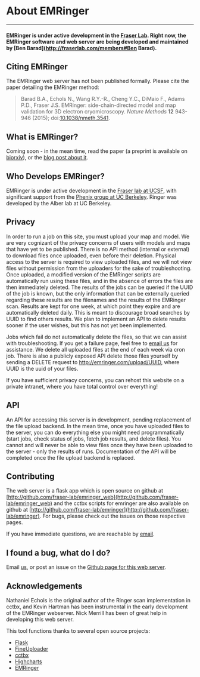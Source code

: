 # About EMRinger
------------

#### EMRinger is under active development in the [Fraser Lab](http://fraserlab.com). Right now, the EMRinger software and web server are being developed and maintained by [Ben Barad](http://fraserlab.com/members#Ben Barad). 

## Citing EMRinger
The EMRinger web server has not been published formally. Please cite the paper detailing the EMRinger method:

> Barad B.A., Echols N., Wang R.Y.-R., Cheng Y.C., DiMaio F., Adams P.D., Fraser J.S.
> EMRinger: side-chain-directed model and map validation for 3D electron cryomicroscopy. *Nature Methods* **12** 943-946 
> (2015); doi:[10.1038/nmeth.3541](http://dx.doi.org/10.1038/nmeth.3541).

## What is EMRinger?
Coming soon - in the mean time, read the paper (a preprint is available on [biorxiv](http://biorxiv.org/content/early/2015/02/03/014738)), or the [blog post about it](http://fraserlab.com/2015/02/18/EMRinger/).

## Who Develops EMRinger?
EMRinger is under active development in the [Fraser lab at UCSF](http://fraserlab.com), with significant support from the [Phenix group at UC Berkeley](http://phenix-online.org). Ringer was developed by the Alber lab at UC Berkeley. 

## Privacy
In order to run a job on this site, you must upload your map and model. We are very cognizant of the privacy concerns of users with models and maps that have yet to be published. There is no API method (internal or external) to download files once uploaded, even before their deletion. Physical access to the server is required to view uploaded files, and we will not view files without permission from the uploaders for the sake of troubleshooting. Once uploaded, a modified version of the EMRinger scripts are automatically run using these files, and in the absence of errors the files are then immediately deleted. The results of the jobs can be queried if the UUID of the job is known, but the only information that can be externally queried regarding these results are the filenames and the results of the EMRinger scan. Results are kept for one week, at which point they expire and are automatically deleted daily. This is meant to discourage broad searches by UUID to find others results. We plan to implement an API to delete results sooner if the user wishes, but this has not yet been implemented. 

Jobs which fail do not automatically delete the files, so that we can assist with troubleshooting. If you get a failure page, feel free to [email us](mailto:emringer@fraserlab.com) for assistance. We delete all uploaded files at the end of each week via cron job. There is also a publicly exposed API delete those files yourself by sending a DELETE request to http://emringer.com/upload/UUID, where UUID is the uuid of your files.

If you have sufficient privacy concerns, you can rehost this website on a private intranet, where you have total control over everything!

## API
An API for accessing this server is in development, pending replacement of the file upload backend. In the mean time, once you have uploaded files to the server, you can do everything else you might need programmatically (start jobs, check status of jobs, fetch job results, and delete files). You cannot and will never be able to view files once they have been uploaded to the server - only the results of runs. Documentation of the API will be completed once the file upload backend is replaced.

## Contributing
The web server is a flask app which is open source on github at [http://github.com/fraser-lab/emringer_web](http://github.com/fraser-lab/emringer_web) and the cctbx scripts for emringer are also available on github at [http://github.com/fraser-lab/emringer](http://github.com/fraser-lab/emringer). For bugs, please check out the issues on those respective pages.

If you have immediate questions, we are reachable by [email](emringer@fraserlab.com). 


## I found a bug, what do I do?
Email [us](mailto:emringer@fraserlab.com), or post an issue on the [Github page for this web server](https://github.com/fraser-lab/emringerweb/issues).


## Acknowledgements
Nathaniel Echols is the original author of the Ringer scan implementation in cctbx, and Kevin Hartman has been instrumental in the early development of the EMRinger webserver. Nick Merrill has been of great help in developing this web server.

This tool functions thanks to several open source projects:
* [Flask](https://github.com/mitsuhiko/flask)
* [FineUploader](https://github.com/FineUploader/fine-uploader)
* [cctbx](http://cctbx.sourceforge.net/current/)
* [Highcharts](https://github.com/highslide-software/highcharts-release)
* [EMRinger](https://github.com/fraser-lab/EMRinger)

